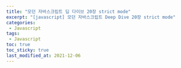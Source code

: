 ```yaml
---
title: "모던 자바스크립트 딥 다이브 20장 strict mode"
excerpt: "[javascript] 모던 자바스크립트 Deep Dive 20장 strict mode"
categories:
 - Javascript
tags:
 - Javascript
toc: true
toc_sticky: true
last_modified_at: 2021-12-06
---
```


